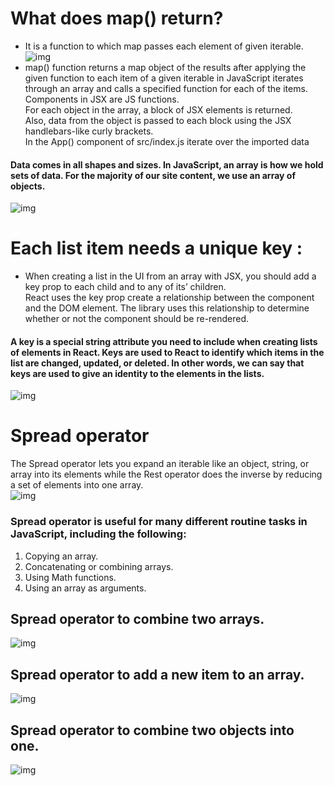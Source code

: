 # What does map() return?  
+ It is a function to which map passes each element of given iterable.  
![img](https://res.cloudinary.com/practicaldev/image/fetch/s--IHKam6vP--/c_limit%2Cf_auto%2Cfl_progressive%2Cq_auto%2Cw_880/https://thepracticaldev.s3.amazonaws.com/i/cp0c15zovhapyiyq13zk.png)  
+ map() function returns a map object of the results after applying the given function to each item of a given iterable in JavaScript iterates through an array and calls a specified function for each of the items. Components in JSX are JS functions.  
For each object in the array, a block of JSX elements is returned.  
Also, data from the object is passed to each block using the JSX handlebars-like curly brackets.  
In the App() component of src/index.js iterate over the imported data


#### Data comes in all shapes and sizes. In JavaScript, an array is how we hold sets of data. For the majority of our site content, we use an array of objects.  
![img](https://i.stack.imgur.com/diYcf.png)  

# Each list item needs a unique key :  
+ When creating a list in the UI from an array with JSX, you should add a key prop to each child and to any of its’ children.  
React uses the key prop create a relationship between the component and the DOM element. The library uses this relationship to determine whether or not the component should be re-rendered.  

#### A key is a special string attribute you need to include when creating lists of elements in React. Keys are used to React to identify which items in the list are changed, updated, or deleted. In other words, we can say that keys are used to give an identity to the elements in the lists.  

![img](https://cmichel.io/static/8b84cc2f38f0ee541e61c9788149e14d/eb2af/react-keys-index.png)  

# Spread operator  
The Spread operator lets you expand an iterable like an object, string, or array into its elements while the Rest operator does the inverse by reducing a set of elements into one array.  
![img](https://media.geeksforgeeks.org/wp-content/uploads/20201221224416/Untitled.png)  

### Spread operator is useful for many different routine tasks in JavaScript, including the following:  
1) Copying an array.  
2) Concatenating or combining arrays.  
3) Using Math functions.  
4) Using an array as arguments.

## Spread operator to combine two arrays.
![img](https://res.cloudinary.com/practicaldev/image/fetch/s--0skPBBtw--/c_limit%2Cf_auto%2Cfl_progressive%2Cq_auto%2Cw_880/https://thepracticaldev.s3.amazonaws.com/i/r96nzfhwc13koyaexs8p.png)  

## Spread operator to add a new item to an array.
![img](https://miro.medium.com/max/1200/1*ck6Fs5k54T8Yv09D2dS0jA.png)  

## Spread operator to combine two objects into one.
![img](https://i.stack.imgur.com/Ghl0a.png)  






